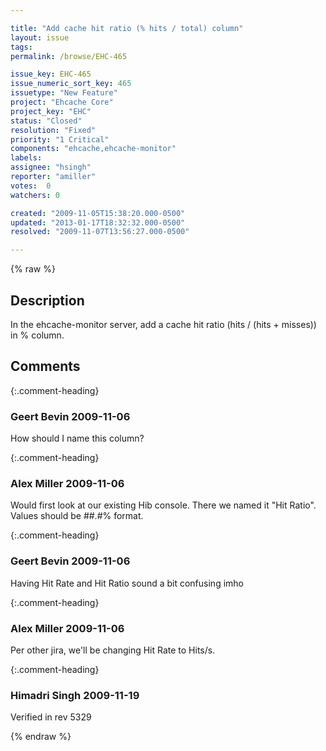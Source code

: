```yaml
---

title: "Add cache hit ratio (% hits / total) column"
layout: issue
tags: 
permalink: /browse/EHC-465

issue_key: EHC-465
issue_numeric_sort_key: 465
issuetype: "New Feature"
project: "Ehcache Core"
project_key: "EHC"
status: "Closed"
resolution: "Fixed"
priority: "1 Critical"
components: "ehcache,ehcache-monitor"
labels: 
assignee: "hsingh"
reporter: "amiller"
votes:  0
watchers: 0

created: "2009-11-05T15:38:20.000-0500"
updated: "2013-01-17T18:32:32.000-0500"
resolved: "2009-11-07T13:56:27.000-0500"

---
```




{% raw %}



## Description

<div markdown="1" class="description">

In the ehcache-monitor server, add a cache hit ratio (hits / (hits + misses)) in % column.  

</div>

## Comments


{:.comment-heading}
### **Geert Bevin** <span class="date">2009-11-06</span>

<div markdown="1" class="comment">

How should I name this column?

</div>


{:.comment-heading}
### **Alex Miller** <span class="date">2009-11-06</span>

<div markdown="1" class="comment">

Would first look at our existing Hib console.  There we named it "Hit Ratio".  Values should be ##.#% format.


</div>


{:.comment-heading}
### **Geert Bevin** <span class="date">2009-11-06</span>

<div markdown="1" class="comment">

Having Hit Rate and Hit Ratio sound a bit confusing imho

</div>


{:.comment-heading}
### **Alex Miller** <span class="date">2009-11-06</span>

<div markdown="1" class="comment">

Per other jira, we'll be changing Hit Rate to Hits/s.

</div>


{:.comment-heading}
### **Himadri Singh** <span class="date">2009-11-19</span>

<div markdown="1" class="comment">

Verified in rev  5329

</div>



{% endraw %}
